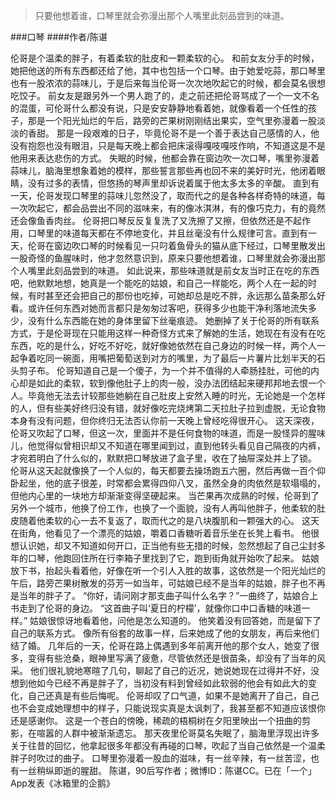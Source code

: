 > 只要他想着谁，口琴里就会弥漫出那个人嘴里此刻品尝到的味道。

###口琴
####作者/陈谌

伦哥是个温柔的胖子，有着柔软的肚皮和一颗柔软的心。
和前女友分手的时候，她把他送的所有东西都还给了他，其中也包括一个口琴。由于她爱吃蒜，那口琴里也有一股浓浓的蒜味儿，于是后来每当伦哥一次次地吹起它的时候，都会莫名很想吃饺子。
前女友是跟另外一个男人跑了的，走之前还把伦哥骂成了一个一文不名的混蛋，可伦哥什么都没有说，只是安安静静地看着她，就像看着一个任性的孩子，那是一个阳光灿烂的午后，路旁的芒果树刚刚结出果实，空气里弥漫着一股淡淡的香甜。
那是一段艰难的日子，毕竟伦哥不是一个善于表达自己感情的人，他没有抱怨也没有眼泪，只是每天晚上都会把床滚得嘎吱嘎吱作响，不知道这是不是他用来表达悲伤的方式。
失眠的时候，他都会靠在窗边吹一次口琴，嘴里弥漫着蒜味儿，脑海里想象着她的模样，那些誓言那些再也回不来的美好时光，他闭着眼睛，没有过多的表情，但悠扬的琴声里却诉说着属于他太多太多的辛酸。
直到有一天，伦哥发现口琴里的蒜味儿忽然没了，取而代之的是各种各样奇特的味道，每一次吹起它，都会品尝出不同的滋味来，有的像冰淇淋，有的像巧克力，有的竟然还会像鱼香肉丝。
伦哥把口琴反反复复洗了又洗擦了又擦，但依然还是不起作用，口琴里的味道每天都在不停地变化，并且丝毫没有什么规律可言。直到有一天，伦哥在窗边吹口琴的时候看见一只叼着鱼骨头的猫从底下经过，口琴里散发出一股奇怪的鱼腥味时，他才忽然意识到，原来只要他想着谁，口琴里就会弥漫出那个人嘴里此刻品尝到的味道。
如此说来，那些味道就是前女友当时正在吃的东西吧，他默默地想，她真是一个能吃的姑娘，和自己一样能吃，两个人在一起的时候，有时甚至还会把自己的那份也吃掉，可她却总是吃不胖，永远那么苗条那么好看。或许任何东西对她而言都只是匆匆过客吧，获得多少也能干净利落地流失多少，没有什么东西能在她的身体里留下丝毫痕迹。
她删掉了关于伦哥的所有联系方式，于是伦哥现在只能用这样一种奇怪方式来了解她的生活，她现在有没有在吃东西，吃的是什么，好吃不好吃，就好像她依然在自己身边的时候一样，两个人一起争着吃同一碗面，用嘴把葡萄送到对方的嘴里，为了最后一片薯片比划半天的石头剪子布。
伦哥知道自己是一个傻子，为一个并不值得的人牵肠挂肚，可他的内心却是如此的柔软，软到像他肚子上的肉一般，没办法团结起来硬邦邦地去恨一个人。毕竟他无法去计较那些她躺在自己肚皮上安然入睡的时光，无论她是一个怎样的人，但有些美好终归没有错，就好像吃完烧烤第二天拉肚子拉到虚脱，无论食物本身有没有问题，但你终归无法否认你前一天晚上曾经吃得很开心。
这天深夜，伦哥又吹起了口琴，但这一次，里面并不是任何食物的味道，而是一股怪异的腥味儿，他觉得似曾相识却又不知道在哪里闻到过，直到他转头看见自己隔夜的内裤，才宛若明白了什么似的，默默把口琴放进了盒子里，收在了抽屉深处并上了锁。
伦哥从这天起就像换了一个人似的，每天都要去操场跑五六圈，然后再做一百个仰卧起坐，他的底子很差，时常都会累得四仰八叉，虽然全身的肉依然是软塌塌的，但他内心里的一块地方却渐渐变得坚硬起来。
当芒果再次成熟的时候，伦哥到了另外一个城市，他换了份工作，也换了一个面貌，没有人再叫他胖子，他柔软的肚皮随着他柔软的心一去不复返了，取而代之的是八块腹肌和一颗强大的心。
这天在街角，他看见了一个漂亮的姑娘，嚼着口香糖听着音乐坐在长凳上看书。
他很想认识她，却又不知道如何开口，正当他有些无措的时候，忽然想起了自己尘封多年的口琴，他跑回住所在行李箱子里找到了它，跑到街角就开始吹了起来。
姑娘放下书，抬起头看着他，好像在听一个引人入胜的故事，这依然是一个阳光灿烂的午后，路旁芒果树散发的芬芳一如当年，可姑娘已经不是当年的姑娘，胖子也不再是当年的胖子了。
“你好，请问刚才那支曲子叫什么名字？”一曲终了，姑娘合上书走到了伦哥的身边。
“这首曲子叫‘夏日的柠檬’，就像你口中口香糖的味道一样。”
姑娘很惊讶地看着他，问他是怎么知道的。
他笑着没有回答她，而是留下了自己的联系方式。
像所有俗套的故事一样，后来她成了他的女朋友，再后来他们结了婚。
几年后的一天，伦哥在路上偶遇到多年前离开他的那个女人，她变了很多，变得有些沧桑，眼神里写满了疲惫，尽管依然还是很苗条，却没有了当年的风采。
他们很礼貌地寒暄了几句，聊起了自己的近况，她说她现在过得并不好，没想到他如今已经不再是胖子了，当初没有料到曾经如此软弱的他会有如此大的变化，自己还真是有些后悔呢。
伦哥却叹了口气道，如果不是她离开了自己，自己也不会变成她理想中的样子，只能说现实真是太讽刺了，我甚至都不知道应该恨你还是感谢你。
这是一个苍白的傍晚，稀疏的梧桐树在夕阳里映出一个扭曲的剪影，在喧嚣的人群中被渐渐遗忘。
那天夜里伦哥莫名失眠了，脑海里浮现出许多关于往昔的回忆，他拿起很多年都没有再碰的口琴，吹起了当自己依然是一个温柔胖子时吹过的曲子。
口琴里弥漫着一股血的滋味，有一丝辛辣，有一丝苦涩，也有一丝稍纵即逝的腥甜。
陈谌，90后写作者；微博ID：陈谌CC。已在「一个」App发表《冰箱里的企鹅》 